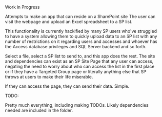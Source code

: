 Work in Progress 

Attempts to make an app that can reside on a SharePoint site
The user can visit the webpage and upload an Excel spreadsheet to a SP list.

This functionality is currently hackified by many SP users who've struggled to
have a system allowing them to quickly upload data to an SP list with any
number of restrictions on it regarding users and accesses and whoever has the
Access database privileges and SQL Server backend and so forth.

Select a file, select a SP list to send to, and this app does the rest.
The site and dependencies can exist as an SP Site Page that any user can access,
negating the need to worry about who can access the list in the first place or
if they have a Targeted Group page or literally anything else that SP throws
at users to make their life miserable.

If they can access the page, they can send their data. Simple.

TODO:

Pretty much everything, including making TODOs. Likely dependencies needed are
included in the folder.